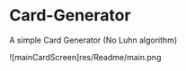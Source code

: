 # Card-Generator
A simple Card Generator (No Luhn algorithm)


![mainCardScreen]res/Readme/main.png
